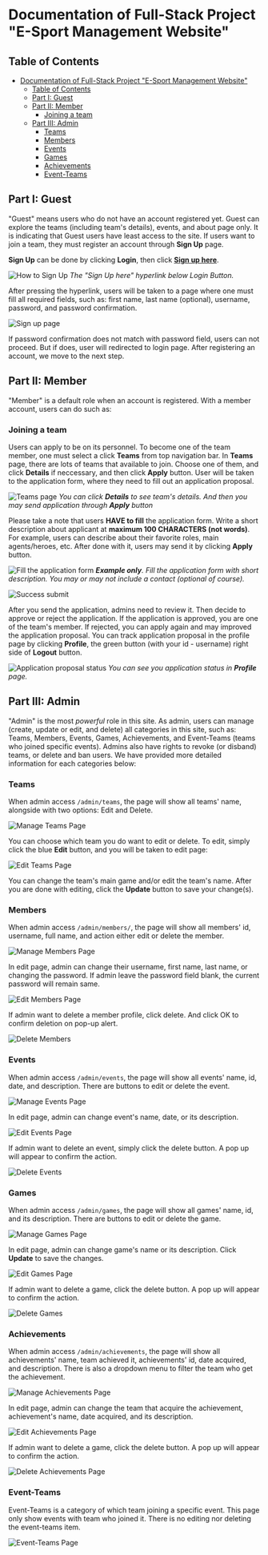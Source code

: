 # Documentation of Full-Stack Project "E-Sport Management Website"

## Table of Contents
- [Documentation of Full-Stack Project "E-Sport Management Website"](#documentation-of-full-stack-project-e-sport-management-website)
  - [Table of Contents](#table-of-contents)
  - [Part I: Guest](#part-i-guest)
  - [Part II: Member](#part-ii-member)
    - [Joining a team](#joining-a-team)
  - [Part III: Admin](#part-iii-admin)
    - [Teams](#teams)
    - [Members](#members)
    - [Events](#events)
    - [Games](#games)
    - [Achievements](#achievements)
    - [Event-Teams](#event-teams)
## Part I: Guest

"Guest" means users who do not have an account registered yet. Guest can explore the teams (including team's details), events, and about page only. It is indicating that Guest users have least access to the site. If users want to join a team, they must register an account through **Sign Up** page.

**Sign Up** can be done by clicking **Login**, then click <u>**Sign up here**</u>.

![How to Sign Up](to-signup.png)
*The "Sign Up here" hyperlink below Login Button.*

After pressing the hyperlink, users will be taken to a page where one must fill all required fields, such as: first name, last name (optional), username, password, and password confirmation. 

![Sign up page](signup-page.png)


If password confirmation does not match with password field, users can not proceed. But if does, user will redirected to login page. After registering an account, we move to the next step.

## Part II: Member

"Member" is a default role when an account is registered. With a member account, users can do such as:

###  Joining a team
  
  Users can apply to be on its personnel. To become one of the team member, one must select a click **Teams** from top navigation bar. In **Teams** page, there are lots of teams that available to join. Choose one of them, and click **Details** if neccessary, and then click **Apply** button. User will be taken to the application form, where they need to fill out an application proposal.

  ![Teams page](teams-page.png)
  *You can click **Details** to see team's details. And then you may send application through **Apply** button*

  Please take a note that users **HAVE to fill** the application form. Write a short description about applicant at **maximum 100 CHARACTERS (not words)**. For example, users can describe about their favorite roles, main agents/heroes, etc. After done with it, users may send it by clicking **Apply** button.

  ![Fill the application form](application-form.png)
  ***Example only**. Fill the application form with short description. You may or may not include a contact (optional of course).*

  ![Success submit](success-submit-proposal.png)

  After you send the application, admins need to review it. Then decide to approve or reject the application. If the application is approved, you are one of the team's member. If rejected, you can apply again and may improved the application proposal. You can track application proposal in the profile page by clicking **Profile**, the green button (with your id - username) right side of **Logout** button. 

  ![Application proposal status](profile-application-status.png)
  *You can see you application status in **Profile** page.*

## Part III: Admin

"Admin" is the most *powerful* role in this site. As admin, users can manage (create, update or edit, and delete) all categories in this site, such as: Teams, Members, Events, Games, Achievements, and Event-Teams (teams who joined specific events). Admins also have rights to revoke (or disband) teams, or delete and ban users. We have provided more detailed information for each categories below:

###  Teams

When admin access `/admin/teams`, the page will show all teams' name, alongside with two options: Edit and Delete.

![Manage Teams Page](manage-team-page.png)

You can choose which team you do want to edit or delete. To edit, simply click the blue **Edit** button, and you will be taken to edit page:

![Edit Teams Page](edit-team-page.png)

You can change the team's main game and/or edit the team's name. After you are done with editing, click the **Update** button to save your change(s).

###  Members

When admin access `/admin/members/`, the page will show all members' id, username, full name, and action either edit or delete the member. 

![Manage Members Page](manage-member-page.png)

In edit page, admin can change their username, first name, last name, or changing the password. If admin leave the password field blank, the current password will remain same.

![Edit Members Page](edit-member-page.png)

If admin want to delete a member profile, click delete. And click OK to confirm deletion on pop-up alert.

![Delete Members](delete-member-page.png)

### Events

When admin access `/admin/events`, the page will show all events' name, id, date, and description. There are buttons to edit or delete the event.

![Manage Events Page](manage-event-page.png)

In edit page, admin can change event's name, date, or its description.

![Edit Events Page](edit-event-page.png)

If admin want to delete an event, simply click the delete button. A pop up will appear to confirm the action.

![Delete Events](delete-event-page.png)

### Games

When admin access `/admin/games`, the page will show all games' name, id, and its description. There are buttons to edit or delete the game.

![Manage Games Page](manage-game-page.png)

In edit page, admin can change game's name or its description. Click **Update** to save the changes.

![Edit Games Page](edit-game-page.png)

If admin want to delete a game, click the delete button. A pop up will appear to confirm the action.

![Delete Games](delete-game-page.png)

### Achievements

When admin access `/admin/achievements`, the page will show all achievements' name, team achieved it, achievements' id, date acquired, and description. There is also a dropdown menu to filter the team who get the achievement.

![Manage Achievements Page](manage-achievement-page.png)

In edit page, admin can change the team that acquire the achievement, achievement's name, date acquired, and its description.

![Edit Achievements Page](edit-achievement-page.png)

If admin want to delete a game, click the delete button. A pop up will appear to confirm the action.

![Delete Achievements Page](delete-achievement-page.png)

### Event-Teams

Event-Teams is a category of which team joining a specific event. This page only show events with team who joined it. There is no editing nor deleting the event-teams item.

![Event-Teams Page](event-teams-page.png)